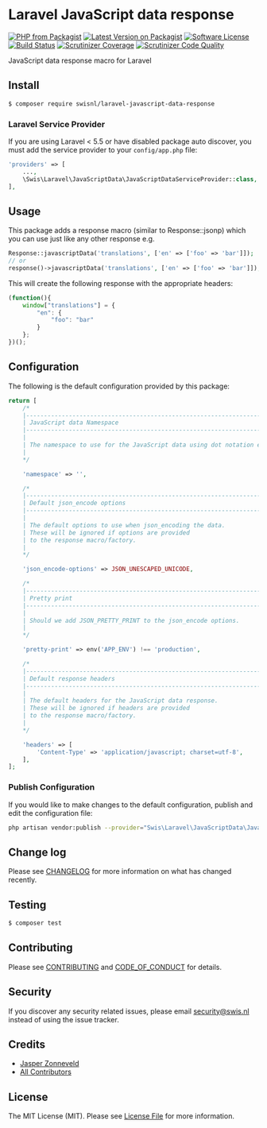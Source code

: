 # Laravel JavaScript data response

[![PHP from Packagist](https://img.shields.io/packagist/php-v/swisnl/laravel-javascript-data-response.svg)](https://packagist.org/packages/swisnl/laravel-javascript-data-response)
[![Latest Version on Packagist](https://img.shields.io/packagist/v/swisnl/laravel-javascript-data-response.svg)](https://packagist.org/packages/swisnl/laravel-javascript-data-response)
[![Software License](https://img.shields.io/packagist/l/swisnl/laravel-javascript-data-response.svg)](LICENSE)
[![Build Status](https://travis-ci.org/swisnl/laravel-javascript-data-response.svg?branch=master)](https://travis-ci.org/swisnl/laravel-javascript-data-response)
[![Scrutinizer Coverage](https://img.shields.io/scrutinizer/coverage/g/swisnl/laravel-javascript-data-response.svg)](https://scrutinizer-ci.com/g/swisnl/laravel-javascript-data-response/?branch=master)
[![Scrutinizer Code Quality](https://img.shields.io/scrutinizer/g/swisnl/laravel-javascript-data-response.svg)](https://scrutinizer-ci.com/g/swisnl/laravel-javascript-data-response/?branch=master)

JavaScript data response macro for Laravel

## Install

``` bash
$ composer require swisnl/laravel-javascript-data-response
```

### Laravel Service Provider

If you are using Laravel < 5.5 or have disabled package auto discover, you must add the service provider to your `config/app.php` file:

``` php
'providers' => [
    ...,
    \Swis\Laravel\JavaScriptData\JavaScriptDataServiceProvider::class,
],
```

## Usage

This package adds a response macro (similar to Response::jsonp) which you can use just like any other response e.g.

```php
Response::javascriptData('translations', ['en' => ['foo' => 'bar']]);
// or
response()->javascriptData('translations', ['en' => ['foo' => 'bar']]);
```

This will create the following response with the appropriate headers:

```javascript
(function(){
    window["translations"] = {
        "en": {
            "foo": "bar"
        }
    };
})();
```

## Configuration

The following is the default configuration provided by this package:

``` php
return [
    /*
    |--------------------------------------------------------------------------
    | JavaScript data Namespace
    |--------------------------------------------------------------------------
    |
    | The namespace to use for the JavaScript data using dot notation e.g. foo.bar will result in window["foo"]["bar"].
    |
    */

    'namespace' => '',

    /*
    |--------------------------------------------------------------------------
    | Default json_encode options
    |--------------------------------------------------------------------------
    |
    | The default options to use when json_encoding the data.
    | These will be ignored if options are provided
    | to the response macro/factory.
    |
    */

    'json_encode-options' => JSON_UNESCAPED_UNICODE,

    /*
    |--------------------------------------------------------------------------
    | Pretty print
    |--------------------------------------------------------------------------
    |
    | Should we add JSON_PRETTY_PRINT to the json_encode options.
    |
    */

    'pretty-print' => env('APP_ENV') !== 'production',

    /*
    |--------------------------------------------------------------------------
    | Default response headers
    |--------------------------------------------------------------------------
    |
    | The default headers for the JavaScript data response.
    | These will be ignored if headers are provided
    | to the response macro/factory.
    |
    */

    'headers' => [
        'Content-Type' => 'application/javascript; charset=utf-8',
    ],
];
```

### Publish Configuration

If you would like to make changes to the default configuration, publish and edit the configuration file:

``` bash
php artisan vendor:publish --provider="Swis\Laravel\JavaScriptData\JavaScriptDataServiceProvider" --tag="config"
```

## Change log

Please see [CHANGELOG](CHANGELOG.md) for more information on what has changed recently.

## Testing

``` bash
$ composer test
```

## Contributing

Please see [CONTRIBUTING](CONTRIBUTING.md) and [CODE_OF_CONDUCT](CODE_OF_CONDUCT.md) for details.

## Security

If you discover any security related issues, please email security@swis.nl instead of using the issue tracker.

## Credits

- [Jasper Zonneveld](https://github.com/JaZo)
- [All Contributors](../../contributors)

## License

The MIT License (MIT). Please see [License File](LICENSE.md) for more information.
